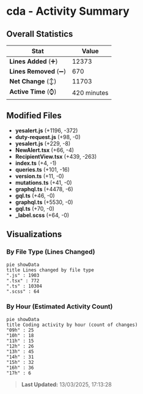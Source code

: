 # cda - Activity Summary 

## Overall Statistics

| Stat                   | Value                                                             |
| ---------------------- | ----------------------------------------------------------------- |
| **Lines Added** (➕)   | 12373                                          |
| **Lines Removed** (➖) | 670                                        |
| **Net Change** (↕)    | 11703                |
| **Active Time** (⌚)   | 420 minutes |


## Modified Files
- **yesalert.js** (+1196, -372)
- **duty-request.js** (+98, -0)
- **yesalert.js** (+229, -8)
- **NewAlert.tsx** (+66, -4)
- **RecipientView.tsx** (+439, -263)
- **index.ts** (+4, -1)
- **queries.ts** (+101, -16)
- **version.ts** (+11, -0)
- **mutations.ts** (+41, -0)
- **graphql.ts** (+4478, -6)
- **gql.ts** (+46, -0)
- **graphql.ts** (+5530, -0)
- **gql.ts** (+70, -0)
- **_label.scss** (+64, -0)

## Visualizations

### By File Type (Lines Changed)

```mermaid
pie showData
title Lines changed by file type
".js" : 1903
".tsx" : 772
".ts" : 10304
".scss" : 64
```

### By Hour (Estimated Activity Count)

```mermaid
pie showData
title Coding activity by hour (count of changes)
"09h" : 25
"10h" : 18
"11h" : 15
"12h" : 26
"13h" : 45
"14h" : 31
"15h" : 32
"16h" : 36
"17h" : 6
```


> **Last Updated:** 13/03/2025, 17:13:28